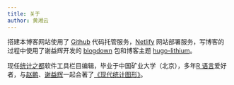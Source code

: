 ```yaml
---
title: 关于
author: 黄湘云
---
```



搭建本博客网站使用了 [Github](https://github.com/) 代码托管服务，[Netlify](https://www.netlify.com/) 网站部署服务，写博客的过程中使用了谢益辉开发的 [blogdown](https://github.com/rstudio/blogdown) 包和博客主题 [hugo-lithium](https://github.com/yihui/hugo-lithium)。

现任[统计之都](https://cosx.org/)软件工具栏目编辑，毕业于中国矿业大学（北京），多年[R 语言](https://cran.r-project.org/)爱好者，与[赵鹏](https://pzhao.org/zh)、[谢益辉](https://yihui.org/)一起合著了[《现代统计图形》](https://msg2020.pzhao.org/)。
